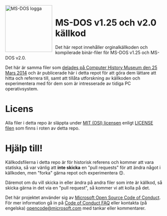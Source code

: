 <img width="150" height="150" align="left" style="float: left; margin: 0 10px 0 0;" alt="MS-DOS logga" src="msdos-logo.png">

# MS-DOS v1.25 och v2.0 källkod
Det här repot innehåller orginalkällkoden och kompilerade binär-filer för MS-DOS v1.25 och MS-DOS v2.0.

Det här är samma filer som [delades på Computer History Museum den 25 Mars 2014]( http://www.computerhistory.org/atchm/microsoft-ms-dos-early-source-code/) och är publicerade här i detta repot för att göra dem lättare att hitta och referrera till, samt att tillåta utforskning av källkoden och experimentera med för dem som är intresserade av tidiga PC operativsystem.

# Licens
Alla filer i detta repo är släppta under [MIT (OSI) licensen]( https://en.wikipedia.org/wiki/MIT_License) enligt [LICENSE filen](https://github.com/Microsoft/MS-DOS/blob/master/LICENSE.md) som finns i roten av detta repo.

# Hjälp till!
Källkodsfilerna i detta repo är för historisk referens och kommer att vara statiska, så var vänlig att **inte skicka** en "pull requests" för att ändra något i källkoden, men "forka" gärna repot och experimentera 😊.

Däremot om du vill skicka in eller ändra på andra filer som inte är källkod, så skicka gärna in det via en "pull request", så kommer vi att kolla på det.

Det här projektet använder sig av [Microsoft Open Source Code of Conduct](https://opensource.microsoft.com/codeofconduct/). För mer information gå in på [Code of Conduct FAQ](https://opensource.microsoft.com/codeofconduct/faq/) eller kontakta (på engelska) [opencode@microsoft.com](mailto:opencode@microsoft.com) med tankar eller kommentarer.
